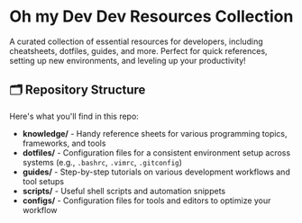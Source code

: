 # Oh my Dev Dev Resources Collection

A curated collection of essential resources for developers, including cheatsheets, dotfiles, guides, and more. Perfect for quick references, setting up new environments, and leveling up your productivity!

## 🗂 Repository Structure

Here's what you'll find in this repo:

- **knowledge/** - Handy reference sheets for various programming topics, frameworks, and tools
- **dotfiles/** - Configuration files for a consistent environment setup across systems (e.g., `.bashrc`, `.vimrc`, `.gitconfig`)
- **guides/** - Step-by-step tutorials on various development workflows and tool setups
- **scripts/** - Useful shell scripts and automation snippets
- **configs/** - Configuration files for tools and editors to optimize your workflow
